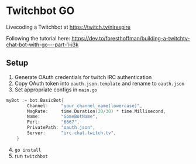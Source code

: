 # Twitchbot GO

Livecoding a Twitchbot at https://twitch.tv/nirespire

Following the tutorial here: https://dev.to/foresthoffman/building-a-twitchtv-chat-bot-with-go---part-1-i3k

## Setup

1. Generate OAuth credentials for twitch IRC authentication
2. Copy OAuth token into `oauth.json.template` and rename to `oauth.json`
3. Set appropriate configs in `main.go`
```go
myBot := bot.BasicBot{
		Channel:     "your_channel_name(lowercase)",
		MsgRate:     time.Duration(20/30) * time.Millisecond,
		Name:        "SomeBotName",
		Port:        "6667",
		PrivatePath: "oauth.json",
		Server:      "irc.chat.twitch.tv",
	}
```
4. `go install`
5. run `twitchbot`